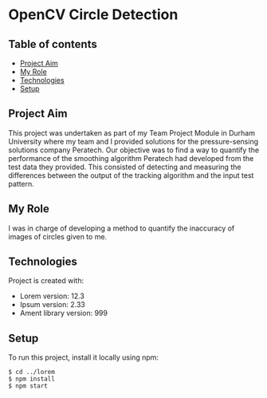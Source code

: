 # OpenCV Circle Detection

## Table of contents
* [Project Aim](#project-aim)
* [My Role](#my-role)
* [Technologies](#technologies)
* [Setup](#setup)

## Project Aim
This project was undertaken as part of my Team Project Module in Durham University where my team and I provided solutions for the pressure-sensing solutions company 
Peratech. Our objective was to find a way to quantify the performance of the smoothing algorithm Peratech had developed from the test data they provided. 
This consisted of detecting and measuring the differences between the output of the tracking algorithm and the input test pattern.

## My Role
I was in charge of developing a method to quantify the inaccuracy of images of circles given to me. 
	
## Technologies
Project is created with:
* Lorem version: 12.3
* Ipsum version: 2.33
* Ament library version: 999
	
## Setup
To run this project, install it locally using npm:

```
$ cd ../lorem
$ npm install
$ npm start
```
